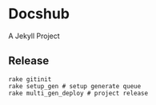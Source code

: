 # Docshub
A Jekyll Project




## Release
	rake gitinit
	rake setup_gen # setup generate queue
 	rake multi_gen_deploy # project release

 
